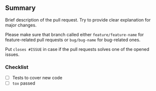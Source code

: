 ## Summary

Brief description of the pull request. Try to provide clear explanation for major changes.

Please make sure that branch called either `feature/feature-name` for feature-related pull requests or `bug/bug-name` for bug-related ones.

Put `closes #ISSUE` in case if the pull requests solves one of the opened issues.

### Checklist

- [ ] Tests to cover new code
- [ ] `tox` passed
